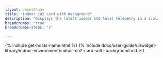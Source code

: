```yaml
---
layout: docwithnav
title: "Indoor CO2 card with background"
description: "Displays the latest indoor CO2 level telemetry in a scalable rectangle card with the background image."
breadcrumbs: "true"
breadcrumbs-steps: "2"

---
```

{% include get-hosts-name.html %}
{% include docs/user-guide/ui/widget-library/indoor-environment/indoor-co2-card-with-background.md %}
